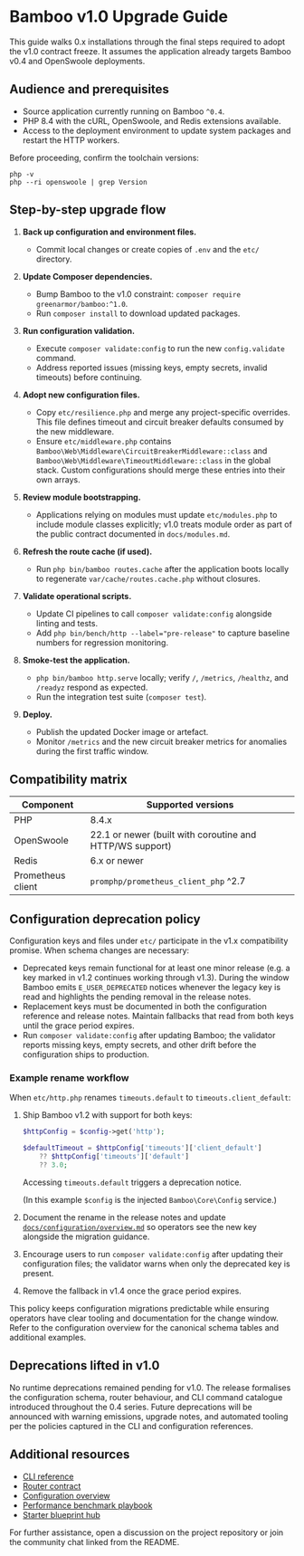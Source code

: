 # Bamboo v1.0 Upgrade Guide

This guide walks 0.x installations through the final steps required to adopt the
v1.0 contract freeze. It assumes the application already targets Bamboo v0.4 and
OpenSwoole deployments.

## Audience and prerequisites

- Source application currently running on Bamboo `^0.4`.
- PHP 8.4 with the cURL, OpenSwoole, and Redis extensions available.
- Access to the deployment environment to update system packages and restart the
  HTTP workers.

Before proceeding, confirm the toolchain versions:

```
php -v
php --ri openswoole | grep Version
```

## Step-by-step upgrade flow

1. **Back up configuration and environment files.**
   - Commit local changes or create copies of `.env` and the `etc/` directory.

2. **Update Composer dependencies.**
   - Bump Bamboo to the v1.0 constraint: `composer require greenarmor/bamboo:^1.0`.
   - Run `composer install` to download updated packages.

3. **Run configuration validation.**
   - Execute `composer validate:config` to run the new `config.validate` command.
   - Address reported issues (missing keys, empty secrets, invalid timeouts) before
     continuing.

4. **Adopt new configuration files.**
   - Copy `etc/resilience.php` and merge any project-specific overrides. This file
     defines timeout and circuit breaker defaults consumed by the new middleware.
   - Ensure `etc/middleware.php` contains
     `Bamboo\Web\Middleware\CircuitBreakerMiddleware::class` and
     `Bamboo\Web\Middleware\TimeoutMiddleware::class` in the global stack. Custom
     configurations should merge these entries into their own arrays.

5. **Review module bootstrapping.**
   - Applications relying on modules must update `etc/modules.php` to include
     module classes explicitly; v1.0 treats module order as part of the public
     contract documented in `docs/modules.md`.

6. **Refresh the route cache (if used).**
   - Run `php bin/bamboo routes.cache` after the application boots locally to
     regenerate `var/cache/routes.cache.php` without closures.

7. **Validate operational scripts.**
   - Update CI pipelines to call `composer validate:config` alongside linting and
     tests.
   - Add `php bin/bench/http --label="pre-release"` to capture baseline numbers
     for regression monitoring.

8. **Smoke-test the application.**
   - `php bin/bamboo http.serve` locally; verify `/`, `/metrics`, `/healthz`, and
     `/readyz` respond as expected.
   - Run the integration test suite (`composer test`).

9. **Deploy.**
   - Publish the updated Docker image or artefact.
   - Monitor `/metrics` and the new circuit breaker metrics for anomalies during
     the first traffic window.

## Compatibility matrix

| Component | Supported versions |
|-----------|--------------------|
| PHP | 8.4.x |
| OpenSwoole | 22.1 or newer (built with coroutine and HTTP/WS support) |
| Redis | 6.x or newer |
| Prometheus client | `promphp/prometheus_client_php` ^2.7 |

## Configuration deprecation policy

Configuration keys and files under `etc/` participate in the v1.x compatibility
promise. When schema changes are necessary:

- Deprecated keys remain functional for at least one minor release (e.g. a key
  marked in v1.2 continues working through v1.3). During the window Bamboo emits
  `E_USER_DEPRECATED` notices whenever the legacy key is read and highlights the
  pending removal in the release notes.
- Replacement keys must be documented in both the configuration reference and
  release notes. Maintain fallbacks that read from both keys until the grace
  period expires.
- Run `composer validate:config` after updating Bamboo; the validator reports
  missing keys, empty secrets, and other drift before the configuration ships to
  production.

### Example rename workflow

When `etc/http.php` renames `timeouts.default` to `timeouts.client_default`:

1. Ship Bamboo v1.2 with support for both keys:

   ```php
   $httpConfig = $config->get('http');

   $defaultTimeout = $httpConfig['timeouts']['client_default']
       ?? $httpConfig['timeouts']['default']
       ?? 3.0;
   ```

   Accessing `timeouts.default` triggers a deprecation notice.

   (In this example `$config` is the injected `Bamboo\Core\Config` service.)

2. Document the rename in the release notes and update
   [`docs/configuration/overview.md`](../configuration/overview.md) so operators
   see the new key alongside the migration guidance.
3. Encourage users to run `composer validate:config` after updating their
   configuration files; the validator warns when only the deprecated key is
   present.
4. Remove the fallback in v1.4 once the grace period expires.

This policy keeps configuration migrations predictable while ensuring operators
have clear tooling and documentation for the change window. Refer to the
configuration overview for the canonical schema tables and additional examples.

## Deprecations lifted in v1.0

No runtime deprecations remained pending for v1.0. The release formalises the
configuration schema, router behaviour, and CLI command catalogue introduced
throughout the 0.4 series. Future deprecations will be announced with warning
emissions, upgrade notes, and automated tooling per the policies captured in the
CLI and configuration references.

## Additional resources

- [CLI reference](../cli/README.md)
- [Router contract](../router.md)
- [Configuration overview](../configuration/overview.md)
- [Performance benchmark playbook](../benchmarks/README.md)
- [Starter blueprint hub](../starters/README.md)

For further assistance, open a discussion on the project repository or join the
community chat linked from the README.
